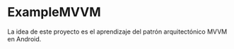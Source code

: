# ExampleMVVM
La idea de este proyecto es el aprendizaje del patrón arquitectónico MVVM en Android.
